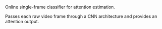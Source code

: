 Online single-frame classifier for attention estimation.

Passes each raw video frame through a CNN architecture and provides an attention
output.
